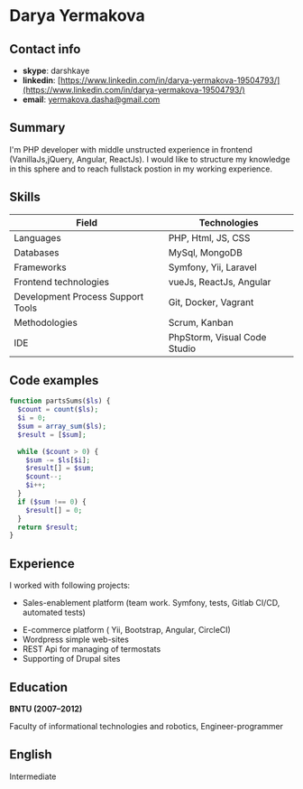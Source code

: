 # Darya Yermakova
## Contact info
- **skype**: darshkaye
- **linkedin**: [https://www.linkedin.com/in/darya-yermakova-19504793/](https://www.linkedin.com/in/darya-yermakova-19504793/)
- **email**: [yermakova.dasha@gmail.com](mailto:yermakova.dasha@gmail.com)

## Summary
I'm PHP developer with middle unstructed experience in frontend (VanillaJs,jQuery, Angular, ReactJs). I would like to structure my knowledge in this sphere and to reach fullstack postion in my working experience.

## Skills

Field | Technologies
------------ | -------------
Languages | PHP, Html, JS, CSS
Databases | MySql, MongoDB
Frameworks | Symfony, Yii, Laravel
Frontend technologies | vueJs, ReactJs, Angular
Development Process Support Tools | Git, Docker, Vagrant
Methodologies | Scrum, Kanban
IDE | PhpStorm, Visual Code Studio

## Code examples
```php
function partsSums($ls) {
  $count = count($ls);
  $i = 0;
  $sum = array_sum($ls);
  $result = [$sum];
  
  while ($count > 0) {
    $sum -= $ls[$i];
    $result[] = $sum;
    $count--;
    $i++;
  }
  if ($sum !== 0) {
    $result[] = 0;
  }
  return $result;
}
```

## Experience
I worked with following projects:
* Sales-enablement platform (team work. Symfony, tests, Gitlab CI/CD, automated tests)
- E-commerce platform ( Yii, Bootstrap, Angular, CircleCI)
- Wordpress simple web-sites
- REST Api for managing of termostats
- Supporting of Drupal sites

## Education
**BNTU (2007–2012)**

Faculty of informational technologies and robotics,
Engineer-programmer 

## English
Intermediate
